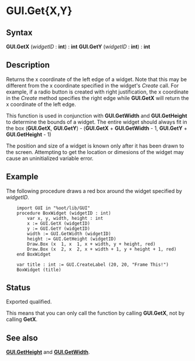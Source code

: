 
# GUI.Get{X,Y}

## Syntax
**GUI.GetX** (_widgetID_ : **int**) : **int**
**GUI.GetY** (_widgetID_ : **int**) : **int**

## Description
Returns the x coordinate of the left edge of a widget. Note that this may be different from the x coordinate specified in the widget's _Create_ call. For example, if a radio button is created with right justification, the x coordinate in the _Create_ method specifies the right edge while **GUI.GetX** will return the x coordinate of the left edge.

This function is used in conjunction with **GUI.GetWidth** and **GUI.GetHeight** to determine the bounds of a widget. The entire widget should always fit in the box (**GUI.GetX**, **GUI.GetY**) - (**GUI.GetX** + **GUI.GetWidth** - 1, **GUI.GetY** + **GUI.GetHeight** - 1)

The position and size of a widget is known only after it has been drawn to the screen. Attempting to get the location or dimesions of the widget may cause an uninitialized variable error.


## Example
The following procedure draws a red box around the widget specified by _widgetID_.

        import GUI in "%oot/lib/GUI"
        procedure BoxWidget (widgetID : int)
            var x, y, width, height : int
            x := GUI.GetX (widgetID)
            y := GUI.GetY (widgetID)
            width := GUI.GetWidth (widgetID)
            height := GUI.GetHeight (widgetID)
            Draw.Box (x  1, x  1, x + width, y + height, red)
            Draw.Box (x  2, x  2, x + width + 1, y + height + 1, red)
        end BoxWidget
        
        var title : int := GUI.CreateLabel (20, 20, "Frame This!")
        BoxWidget (title)
## Status
Exported qualified.

This means that you can only call the function by calling **GUI.GetX**, not by calling **GetX**.


## See also
**[GUI.GetHeight](gui_getheight.html)** and **[GUI.GetWidth](gui_getwidth.html)**.

                        
